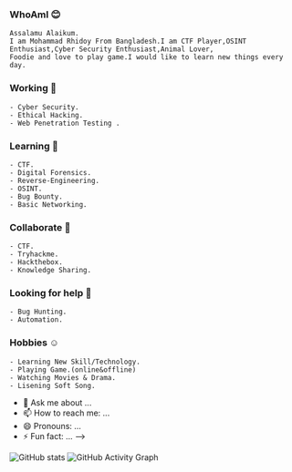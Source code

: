 ### WhoAmI 😊
    Assalamu Alaikum.
    I am Mohammad Rhidoy From Bangladesh.I am CTF Player,OSINT Enthusiast,Cyber Security Enthusiast,Animal Lover,
    Foodie and love to play game.I would like to learn new things every day.

### Working 🔭
    - Cyber Security.
    - Ethical Hacking.
    - Web Penetration Testing .
### Learning 🌱
    - CTF.
    - Digital Forensics.
    - Reverse-Engineering.
    - OSINT.
    - Bug Bounty.
    - Basic Networking.

### Collaborate 👯
    - CTF.
    - Tryhackme.
    - Hackthebox.
    - Knowledge Sharing.
    
### Looking for help 🤔
    - Bug Hunting.
    - Automation. 
    
### Hobbies ☺️
    - Learning New Skill/Technology.
    - Playing Game.(online&offline)
    - Watching Movies & Drama.
    - Lisening Soft Song.
    
    
- 💬 Ask me about ...
- 📫 How to reach me: ...
- 😄 Pronouns: ...
- ⚡ Fun fact: ...
-->

![GitHub stats](https://github-readme-stats.vercel.app/api?username=0xRh1d0Y&show_icons=true&theme=dark&title_color=ffffff&icon_color=bb2acf&text_color=daf7dc&bg_color=151515)
![GitHub Activity Graph](https://activity-graph.herokuapp.com/graph?username=0xRh1d0Y)
